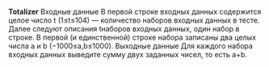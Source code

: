 **Totalizer**
Входные данные
В первой строке входных данных содержится целое число t
(1≤t≤104) — количество наборов входных данных в тесте.
Далее следуют описания tнаборов входных данных, один набор в строке.
В первой (и единственной) строке набора записаны два целых числа a
и b (−1000≤a,b≤1000).
Выходные данные
Для каждого набора входных данных выведите сумму двух заданных чисел, то есть a+b.
